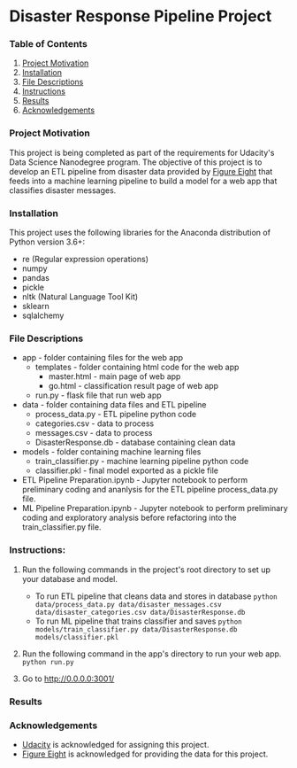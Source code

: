 # Disaster Response Pipeline Project

### Table of Contents
1. [Project Motivation](#Project-Motivation)
2. [Installation](#Installation)
3. [File Descriptions](#File-Descriptions)
4. [Instructions](#Instructions)
5. [Results](#Results)
6. [Acknowledgements](#Acknowledgements)

### Project Motivation
This project is being completed as part of the requirements for Udacity's Data Science Nanodegree program.  The objective of this project is to develop an ETL pipeline from disaster data provided by [Figure Eight](https://www.figure-eight.com/) that feeds into a machine learning pipeline to build a model for a web app that classifies disaster messages.    

### Installation
This project uses the following libraries for the Anaconda distribution of Python version 3.6+:
* re (Regular expression operations)
* numpy
* pandas
* pickle
* nltk (Natural Language Tool Kit)
* sklearn
* sqlalchemy

### File Descriptions
* app - folder containing files for the web app
    * templates - folder containing html code for the web app
        * master.html - main page of web app
        * go.html - classification result page of web app
    * run.py - flask file that run web app
* data - folder containing data files and ETL pipeline
    * process_data.py - ETL pipeline python code
    * categories.csv - data to process
    * messages.csv - data to process
    * DisasterResponse.db - database containing clean data
* models - folder containing machine learning files
    * train_classifier.py - machine learning pipeline python code
    * classifier.pkl - final model exported as a pickle file
* ETL Pipeline Preparation.ipynb - Jupyter notebook to perform preliminary coding and ananlysis for the ETL pipeline process_data.py file.
* ML Pipeline Preparation.ipynb - Jupyter notebook to perform preliminary coding and exploratory analysis before refactoring into the train_classifier.py file.

### Instructions:
1. Run the following commands in the project's root directory to set up your database and model.

    - To run ETL pipeline that cleans data and stores in database
        `python data/process_data.py data/disaster_messages.csv data/disaster_categories.csv data/DisasterResponse.db`
    - To run ML pipeline that trains classifier and saves
        `python models/train_classifier.py data/DisasterResponse.db models/classifier.pkl`

2. Run the following command in the app's directory to run your web app.
    `python run.py`

3. Go to http://0.0.0.0:3001/

### Results

### Acknowledgements
* [Udacity](https://www.udacity.com/) is acknowledged for assigning this project.
* [Figure Eight](https://www.figure-eight.com/) is acknowledged for providing the data for this project.
